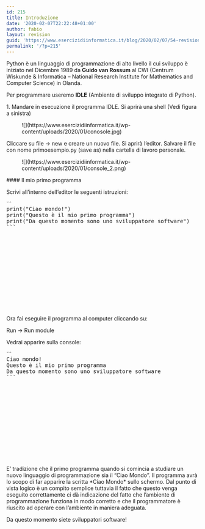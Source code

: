 ```yaml
---
id: 215
title: Introduzione
date: '2020-02-07T22:22:48+01:00'
author: fabio
layout: revision
guid: 'https://www.esercizidiinformatica.it/blog/2020/02/07/54-revision-v1/'
permalink: '/?p=215'
---
```


Python è un linguaggio di programmazione di alto livello il cui sviluppo è iniziato nel Dicembre 1989 da **Guido van Rossum** al CWI (Centrum Wiskunde &amp; Informatica – National Research Institute for Mathematics and Computer Science) in Olanda.

Per programmare useremo **IDLE** (Ambiente di sviluppo integrato di Python).

1\. Mandare in esecuzione il programma IDLE. Si aprirà una shell (Vedi figura a sinistra)

<figure class="wp-block-image size-large">![](https://www.esercizidiinformatica.it/wp-content/uploads/2020/01/conosole.jpg)</figure>Cliccare su file → new e creare un nuovo file. Si aprirà l’editor. Salvare il file con nome primoesempio.py (save as) nella cartella di lavoro personale.

<figure class="wp-block-image size-large">![](https://www.esercizidiinformatica.it/wp-content/uploads/2020/01/console_2.png)</figure>#### Il mio primo programma

Scrivi all’interno dell’editor le seguenti istruzioni:

<div class="wp-block-simple-code-block-ace" style="height: 250px; position:relative; margin-bottom: 50px;">```
<pre class="wp-block-simple-code-block-ace" data-copy="false" data-fontsize="14" data-lines="Infinity" data-mode="python" data-showlines="true" data-theme="monokai" style="position:absolute;top:0;right:0;bottom:0;left:0">print("Ciao mondo!")
print("Questo è il mio primo programma")
print("Da questo momento sono uno sviluppatore software")
```

</div>Ora fai eseguire il programma al computer cliccando su:

Run -&gt; Run module

Vedrai apparire sulla console:

<div class="wp-block-simple-code-block-ace" style="height: 250px; position:relative; margin-bottom: 50px;">```
<pre class="wp-block-simple-code-block-ace" data-copy="false" data-fontsize="14" data-lines="Infinity" data-mode="python" data-showlines="true" data-theme="monokai" style="position:absolute;top:0;right:0;bottom:0;left:0">Ciao mondo!
Questo è il mio primo programma
Da questo momento sono uno sviluppatore software
```

</div>E’ tradizione che il primo programma quando si comincia a studiare un nuovo linguaggio di programmazione sia il “Ciao Mondo”. Il programma avrà lo scopo di far apparire la scritta *Ciao Mondo* sullo schermo. Dal punto di vista logico è un compito semplice tuttavia il fatto che questo venga eseguito correttamente ci dà indicazione del fatto che l’ambiente di programmazione funziona in modo corretto e che il programmatore è riuscito ad operare con l’ambiente in maniera adeguata.

Da questo momento siete sviluppatori software!